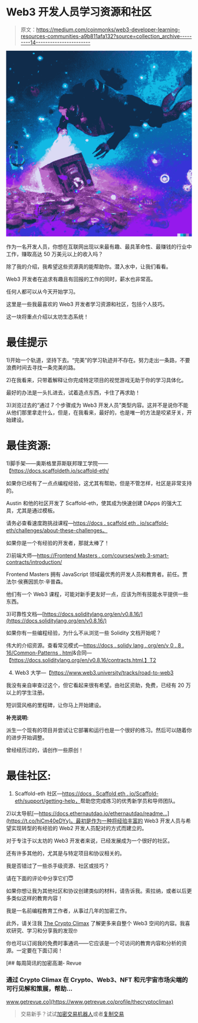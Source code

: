 # Web3 开发人员学习资源和社区

> 原文：<https://medium.com/coinmonks/web3-developer-learning-resources-communities-a9b811afa132?source=collection_archive---------14----------------------->

![](img/d11fce574ceca915111c21091797280f.png)

作为一名开发人员，你想在互联网出现以来最有趣、最具革命性、最赚钱的行业中工作，赚取高达 50 万美元以上的收入吗？

除了我的介绍，我希望这些资源真的能帮助你。潜入水中，让我们看看。

Web3 开发者在追求有趣且有回报的工作的同时，薪水也非常高。

任何人都可以从今天开始学习。

这里是一些我最喜欢的 Web3 开发者学习资源和社区，包括个人技巧。

这一块将重点介绍以太坊生态系统！

# **最佳提示**

1)开始一个轨道，坚持下去。“完美”的学习轨迹并不存在。努力走出一条路，不要浪费时间去寻找一条完美的路。

2)在我看来，只带着解释让你完成特定项目的视觉游戏无助于你的学习具体化。

最好的办法是一头扎进去，试着造点东西，卡住了再求助！

3)浏览过去的“通过 7 个步骤成为 Web3 开发人员”类型内容。这并不是说你不能从他们那里拿走什么，但是，在我看来，最好的，也是唯一的方法是咬紧牙关，开始建设。

# **最佳资源:**

1)脚手架——奥斯格里菲斯联邦理工学院——【https://docs.scaffoldeth.io/scaffold-eth/ 

如果你已经有了一点点编程经验，这尤其有帮助，但是不管怎样，社区是非常支持的。

Austin 和他的社区开发了 Scaffold-eth，使其成为快速创建 DApps 的强大工具，尤其是通过模板。

请务必查看速度跑挑战课程—[https://docs . scaffold eth . io/scaffold-eth/challenges/about-these-challenges。](https://docs.scaffoldeth.io/scaffold-eth/challenges/about-these-challenges.)

如果你是一个有经验的开发者，那就太棒了！

2)前端大师—[https://Frontend Masters . com/courses/web 3-smart-contracts/introduction/](https://frontendmasters.com/courses/web3-smart-contracts/introduction/)

Frontend Masters 拥有 JavaScript 领域最优秀的开发人员和教育者。前任。贾法尔·侯赛因凯尔·辛普森。

他们有一个 Web3 课程，可能对新手更友好一点，应该为所有技能水平提供一些东西。

3)可靠性文档—[https://docs.soliditylang.org/en/v0.8.16/](https://docs.soliditylang.org/en/v0.8.16/)

如果你有一些编程经验，为什么不从浏览一些 Solidity 文档开始呢？

伟大的介绍资源。查看常见模式—[https://docs . solidy lang . org/en/v 0 . 8 . 16/Common-Patterns . html](https://docs.soliditylang.org/en/v0.8.16/common-patterns.html)&合同—【https://docs.soliditylang.org/en/v0.8.16/contracts.html.】T2

4) Web3 大学—【https://www.web3.university/tracks/road-to-web3 

我没有亲自审查过这个，但它看起来很有希望。由社区资助，免费，已经有 20 万以上的学生注册。

短训营风格的里程碑，让你马上开始建设。

**补充说明:**

派生一个现有的项目并尝试让它部署和运行也是一个很好的练习。然后可以随着你的进步开始调整。

曾经经历过的，请创作一些原创！

# **最佳社区:**

1) Scaffold-eth 社区—[https://docs . Scaffold eth . io/Scaffold-eth/support/getting-help，](https://docs.scaffoldeth.io/scaffold-eth/support/getting-help,)帮助您完成练习的优秀新学员和导师团队。

2)以太导航[—https://docs.ethernautdao.io/ethernautdao/readme…](https://t.co/hiCm40eDYy)。最初是作为一种将经验丰富的 Web3 开发人员与希望实现转型的有经验的 Web2 开发人员配对的方式而建立的。

对于专注于以太坊的 Web3 开发者来说，已经发展成为一个很好的社区。

还有许多其他的，尤其是与特定项目和协议相关的。

我是否错过了一些杀手级资源、社区或技巧？

请在下面的评论中分享它们😇

如果你想让我为其他社区和协议创建类似的材料，请告诉我。索拉纳，或者以后更多类似这样的教育内容！

我是一名前编程教育工作者，从事过几年的加密工作。

此外，请关注我 [The Crypto Climax](https://medium.com/u/ac6a6e914928?source=post_page-----a9b811afa132--------------------------------) 了解更多来自整个 Web3 空间的内容。我喜欢研究、学习和分享我的发现🤓

你也可以订阅我的免费时事通讯——它应该是一个可访问的教育内容和分析的资源。一定要在下面订阅！

[](https://www.getrevue.co/profile/thecryptoclimax) [## 每周简讯的加密高潮- Revue

### 通过 Crypto Climax 在 Crypto、Web3、NFT 和元宇宙市场尖端的可行见解和策展，帮助…

www.getrevue.co](https://www.getrevue.co/profile/thecryptoclimax) 

> 交易新手？试试[加密交易机器人](/coinmonks/crypto-trading-bot-c2ffce8acb2a)或者[复制交易](/coinmonks/top-10-crypto-copy-trading-platforms-for-beginners-d0c37c7d698c)